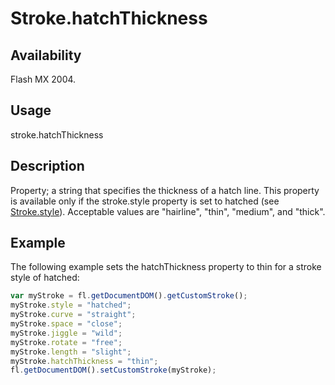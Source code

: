 # Stroke.hatchThickness

## Availability

Flash MX 2004.

## Usage

stroke.hatchThickness

## Description

Property; a string that specifies the thickness of a hatch line. This property is available only if the stroke.style property is set to hatched (see [Stroke.style](../Stroke_object/Stroke20.md)). Acceptable values are "hairline", "thin", "medium", and "thick".

## Example

The following example sets the hatchThickness property to thin for a stroke style of hatched:

```javascript
var myStroke = fl.getDocumentDOM().getCustomStroke();
myStroke.style = "hatched";
myStroke.curve = "straight";
myStroke.space = "close";
myStroke.jiggle = "wild";
myStroke.rotate = "free";
myStroke.length = "slight";
myStroke.hatchThickness = "thin";
fl.getDocumentDOM().setCustomStroke(myStroke);
```
